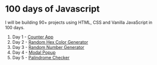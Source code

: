 # 100 days of Javascript 
I will be building 90+ projects using HTML, CSS and Vanilla JavaScript in 100 days.

1. Day 1 - [Counter App](https://100days-counter-app.netlify.app)
2. Day 2 - [Random Hex Color Generator](https://100days-random-hex.netlify.app)
3. Day 3 - [Random Number Generator](https://100days-random-number.netlify.app)
4. Day 4 - [Modal Popup](https://100days-modal-popup.netlify.app)
5. Day 5 - [Palindrome Checker](https://100days-palindrome-checker.netlify.app)
